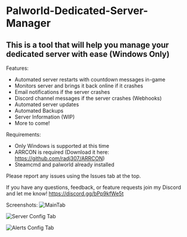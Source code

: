 # Palworld-Dedicated-Server-Manager
This is a tool that will help you manage your dedicated server with ease (Windows Only)
-------------------------------------------------------------------
Features:
- Automated server restarts with countdown messages in-game
- Monitors server and brings it back online if it crashes
- Email notifications if the server crashes
- Discord channel messages if the server crashes (Webhooks)
- Automated server updates
- Automated Backups
- Server Information (WIP)
- More to come!

Requirements:
- Only Windows is supported at this time
- ARRCON is required (Download it here: https://github.com/radj307/ARRCON)
- Steamcmd and palworld already installed

Please report any issues using the Issues tab at the top.

If you have any questions, feedback, or feature requests join my Discord and let me know! https://discord.gg/bPp9kfWe5t

Screenshots:
![MainTab](https://github.com/Andrew1175/Palworld-Dedicated-Server-Manager/assets/60053428/f6cbe456-dbfd-40c1-907c-edce5d889286)

![Server Config Tab](https://github.com/Andrew1175/Palworld-Dedicated-Server-Manager/assets/60053428/3fe51f45-b0a3-47ef-83ef-d76df54c89f9)

![Alerts Config Tab](https://github.com/Andrew1175/Palworld-Dedicated-Server-Manager/assets/60053428/82766243-737d-458f-8fb8-210b2d3248a1)
